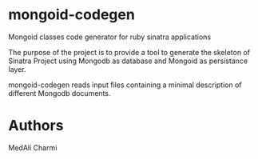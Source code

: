 # mongoid-codegen
Mongoid classes code generator for ruby sinatra applications

The purpose of the project is to provide a tool to generate the skeleton of Sinatra Project using Mongodb as database and Mongoid as persistance layer.

mongoid-codegen reads input files containing a minimal description of different Mongodb documents.

# Authors
MedAli Charmi
